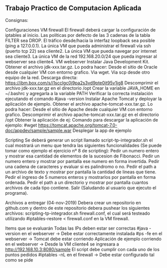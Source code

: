 Trabajo Practico de Computacion Aplicada
----------------------------------------

Consignas:

Configuraciones
VM firewall
El firewall deberá cargar la configuración de iptables al inicio.
Las políticas por defecto de las 3 cadenas de la tabla FILTER sea DROP.
El tráfico desde/hacia la interfaz loopback sea posible (ping a 127.0.0.1).
La única VM que pueda administrar el firewall vía ssh (puerto tcp 22) sea cliente2.
La única VM que pueda navegar por internet sea cliente3.
La única VM de la red 192.168.20.0/24 que pueda ingresar al webserver sea cliente4.
VM webserver
Instalar Java Development Kit.
Obtener el archivo jdk-xxx.tar.gz. Lo podra hacer:
Desde el sitio de Oracle desde cualquier VM con entorno grafico.
Via wget.
Via scp desde otro equipo de la red.
Descarga directa: https://ibm.box.com/s/i1scclgc0j9pa2s3vd9pte0it95v1jg8
Descomprimir el archivo jdk-xxx.tar.gz en el directorio /opt
Crear la variable JAVA_HOME en ~/.bashrc y agregarla a la variable PATH
Verificar la correcta instalación ejecutando el comando #java -version
Instalar Apache Tomcat y deployar la aplicación de ejemplo.
Obtener el archivo apache-tomcat-xxx.tar.gz. Lo podra hacer:
Desde el sitio de Apache desde cualquier VM con entorno grafico.
Descomprimir el archivo apache-tomcat-xxx.tar.gz en el directorio /opt
Obtener la aplicación de ej:
Comando para descargar la aplicación de ejemplo: #wget https://tomcat.apache.org/tomcat-7.0-doc/appdev/sample/sample.war
Desplegar la app de ejemplo

Scripting
Se deberá generar un script llamado script-tp-integrador.sh el cual mostrará un menu que tendra las siguientes funcionalidades (Se puede tomar como ejemplo el ejercicio nº 8 de scripting):
Pedir un numero entero y mostrar esa cantidad de elementos de la sucesion de Fibonacci.
Pedir un numero entero y mostrar por pantalla ese numero en forma invertida.
Pedir una cadena de caracteres y evaluar si es palindromo o no.
Pedir el path a un archivo de texto y mostrar por pantalla la cantidad de lineas que tiene.
Pedir el ingreso de 5 numeros enteros y mostrarlos por pantalla en forma ordenada.
Pedir el path a un directorio y mostrar por pantalla cuantos archivos de cada tipo contiene.
Salir (Saludando al usuario que ejecuto el programa).

Archivos a entregar (04-nov-2019)
Debera crear un repositorio en github.com y dentro de este repositorio debera pushear los siguientes archivos:
scripting-tp-integrador.sh
firewall.conf, el cual será testeado utilizando #iptables-restore < firewall.conf en la VM firewall.

Items que se evaluarán
Todas las IPs deben estar ser correctas
#java -version en el webserver -> Debe estar correctamente instalada
#ps -fe en el webserver -> Tomcat debe estar corriendo
Aplicación de ejemplo corriendo en el webserver -> Desde la VM cliente4 se ingresara a http://192.168.10.3:8080/sample
El script debe cumplir con cada uno de los puntos pedidos
#iptables -nL en el firewall -> Debe estar configurado tal como se pide

